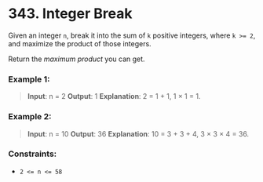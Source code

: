 # 343. Integer Break

Given an integer `n`, break it into the sum of `k` positive integers, where `k >= 2`, and maximize the product of those integers.

Return the *maximum product* you can get.

### Example 1:

> **Input**: n = 2
> **Output**: 1
> **Explanation**: 2 = 1 + 1, 1 × 1 = 1.

### Example 2:

> **Input**: n = 10
> **Output**: 36
> **Explanation**: 10 = 3 + 3 + 4, 3 × 3 × 4 = 36.
 

### Constraints:

- `2 <= n <= 58`